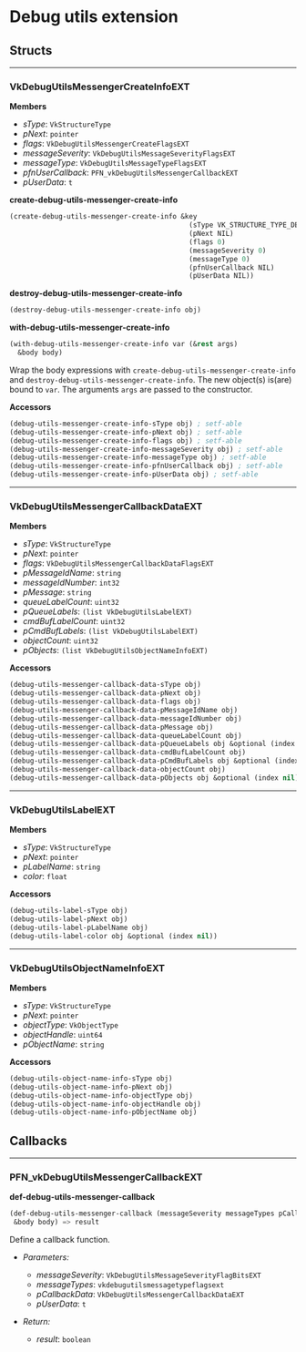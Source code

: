 # Debug utils extension

## Structs

---

### VkDebugUtilsMessengerCreateInfoEXT

**Members**
* *sType*: `VkStructureType`
* *pNext*: `pointer`
* *flags*: `VkDebugUtilsMessengerCreateFlagsEXT`
* *messageSeverity*: `VkDebugUtilsMessageSeverityFlagsEXT`
* *messageType*: `VkDebugUtilsMessageTypeFlagsEXT`
* *pfnUserCallback*: `PFN_vkDebugUtilsMessengerCallbackEXT`
* *pUserData*: `t`

**create-debug-utils-messenger-create-info**
```lisp
(create-debug-utils-messenger-create-info &key
                                            (sType VK_STRUCTURE_TYPE_DEBUG_UTILS_MESSENGER_CREATE_INFO_EXT)
                                            (pNext NIL)
                                            (flags 0)
                                            (messageSeverity 0)
                                            (messageType 0)
                                            (pfnUserCallback NIL)
                                            (pUserData NIL))
```

**destroy-debug-utils-messenger-create-info**
```lisp
(destroy-debug-utils-messenger-create-info obj)
```

**with-debug-utils-messenger-create-info**
```lisp
(with-debug-utils-messenger-create-info var (&rest args)
  &body body)
```
Wrap the body expressions with `create-debug-utils-messenger-create-info` and `destroy-debug-utils-messenger-create-info`. The new object(s) is(are) bound to `var`. The arguments `args` are passed to the constructor.

**Accessors**
```lisp
(debug-utils-messenger-create-info-sType obj) ; setf-able
(debug-utils-messenger-create-info-pNext obj) ; setf-able
(debug-utils-messenger-create-info-flags obj) ; setf-able
(debug-utils-messenger-create-info-messageSeverity obj) ; setf-able
(debug-utils-messenger-create-info-messageType obj) ; setf-able
(debug-utils-messenger-create-info-pfnUserCallback obj) ; setf-able
(debug-utils-messenger-create-info-pUserData obj) ; setf-able
```

---

### VkDebugUtilsMessengerCallbackDataEXT

**Members**
* *sType*: `VkStructureType`
* *pNext*: `pointer`
* *flags*: `VkDebugUtilsMessengerCallbackDataFlagsEXT`
* *pMessageIdName*: `string`
* *messageIdNumber*: `int32`
* *pMessage*: `string`
* *queueLabelCount*: `uint32`
* *pQueueLabels*: `(list VkDebugUtilsLabelEXT)`
* *cmdBufLabelCount*: `uint32`
* *pCmdBufLabels*: `(list VkDebugUtilsLabelEXT)`
* *objectCount*: `uint32`
* *pObjects*: `(list VkDebugUtilsObjectNameInfoEXT)`

**Accessors**
```lisp
(debug-utils-messenger-callback-data-sType obj)
(debug-utils-messenger-callback-data-pNext obj)
(debug-utils-messenger-callback-data-flags obj)
(debug-utils-messenger-callback-data-pMessageIdName obj)
(debug-utils-messenger-callback-data-messageIdNumber obj)
(debug-utils-messenger-callback-data-pMessage obj)
(debug-utils-messenger-callback-data-queueLabelCount obj)
(debug-utils-messenger-callback-data-pQueueLabels obj &optional (index nil))
(debug-utils-messenger-callback-data-cmdBufLabelCount obj)
(debug-utils-messenger-callback-data-pCmdBufLabels obj &optional (index nil))
(debug-utils-messenger-callback-data-objectCount obj)
(debug-utils-messenger-callback-data-pObjects obj &optional (index nil))
```

---

### VkDebugUtilsLabelEXT

**Members**
* *sType*: `VkStructureType`
* *pNext*: `pointer`
* *pLabelName*: `string`
* *color*: `float`

**Accessors**
```lisp
(debug-utils-label-sType obj)
(debug-utils-label-pNext obj)
(debug-utils-label-pLabelName obj)
(debug-utils-label-color obj &optional (index nil))
```

---

### VkDebugUtilsObjectNameInfoEXT

**Members**
* *sType*: `VkStructureType`
* *pNext*: `pointer`
* *objectType*: `VkObjectType`
* *objectHandle*: `uint64`
* *pObjectName*: `string`

**Accessors**
```lisp
(debug-utils-object-name-info-sType obj)
(debug-utils-object-name-info-pNext obj)
(debug-utils-object-name-info-objectType obj)
(debug-utils-object-name-info-objectHandle obj)
(debug-utils-object-name-info-pObjectName obj)
```

## Callbacks

---

### PFN_vkDebugUtilsMessengerCallbackEXT

**def-debug-utils-messenger-callback**
```lisp
(def-debug-utils-messenger-callback (messageSeverity messageTypes pCallbackData pUserData)
 &body body) => result
```
Define a callback function.

* *Parameters:*
  * *messageSeverity*: `VkDebugUtilsMessageSeverityFlagBitsEXT`
  * *messageTypes*: `vkdebugutilsmessagetypeflagsext`
  * *pCallbackData*: `VkDebugUtilsMessengerCallbackDataEXT`
  * *pUserData*: `t`

* *Return:*
  * *result*: `boolean`

